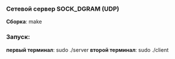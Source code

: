 ### Сетевой сервер SOCK_DGRAM (UDP)

**Сборка**: make

### Запуск: 
**первый терминал**: sudo ./server
**второй терминал**: sudo ./client